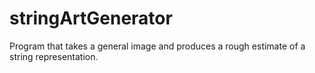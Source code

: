 # stringArtGenerator
Program that takes a general image and produces a rough estimate of a string representation.
